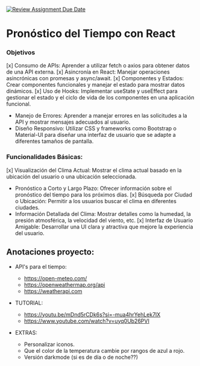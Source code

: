[![Review Assignment Due Date](https://classroom.github.com/assets/deadline-readme-button-24ddc0f5d75046c5622901739e7c5dd533143b0c8e959d652212380cedb1ea36.svg)](https://classroom.github.com/a/togI5cUK)
# Pronóstico del Tiempo con React

### Objetivos

[x] Consumo de APIs: Aprender a utilizar fetch o axios para obtener datos de una API externa.
[x] Asincronía en React: Manejar operaciones asincrónicas con promesas y async/await.
[x] Componentes y Estados: Crear componentes funcionales y manejar el estado para mostrar datos dinámicos.
[x] Uso de Hooks: Implementar useState y useEffect para gestionar el estado y el ciclo de vida de los componentes en una aplicación funcional.
- Manejo de Errores: Aprender a manejar errores en las solicitudes a la API y mostrar mensajes adecuados al usuario.
- Diseño Responsivo: Utilizar CSS y frameworks como Bootstrap o Material-UI para diseñar una interfaz de usuario que se adapte a diferentes tamaños de pantalla.

### Funcionalidades Básicas:

[x] Visualización del Clima Actual: Mostrar el clima actual basado en la ubicación del usuario o una ubicación seleccionada.
- Pronóstico a Corto y Largo Plazo: Ofrecer información sobre el pronóstico del tiempo para los próximos días.
[x] Búsqueda por Ciudad o Ubicación: Permitir a los usuarios buscar el clima en diferentes ciudades.
- Información Detallada del Clima: Mostrar detalles como la humedad, la presión atmosférica, la velocidad del viento, etc.
[x] Interfaz de Usuario Amigable: Desarrollar una UI clara y atractiva que mejore la experiencia del usuario.

## Anotaciones proyecto:
- API's para el tiempo:
    - https://open-meteo.com/
    - https://openweathermap.org/api
    - https://weatherapi.com

- TUTORIAL:
    - https://youtu.be/mDnd5rCDk6s?si=-mua4hrYehLek7lX
    - https://www.youtube.com/watch?v=uyq0Ub26PVI

- EXTRAS:
    - Personalizar iconos.
    - Que el color de la temperatura cambie por rangos de azul a rojo.
    - Versión darkmode (si es de día o de noche??)